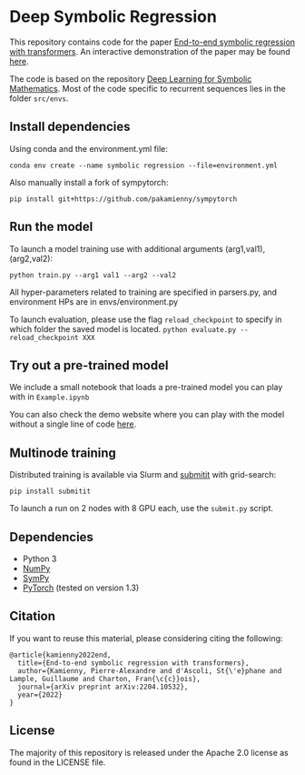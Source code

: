# Deep Symbolic Regression

This repository contains code for the paper [End-to-end symbolic regression with transformers](https://arxiv.org/abs/2204.10532).
An interactive demonstration of the paper may be found [here](https://symbolicregression.metademolab.com/).

The code is based on the repository [Deep Learning for Symbolic Mathematics](https://github.com/facebookresearch/SymbolicMathematics).
Most of the code specific to recurrent sequences lies in the folder ```src/envs```.

## Install dependencies 
Using conda and the environment.yml file:

```conda env create --name symbolic regression --file=environment.yml```

Also manually install a fork of sympytorch:

```pip install git+https://github.com/pakamienny/sympytorch```


## Run the model

To launch a model training use with additional arguments (arg1,val1), (arg2,val2):

```python train.py --arg1 val1 --arg2 --val2```

All hyper-parameters related to training are specified in parsers.py, and environment HPs are in envs/environment.py

To launch evaluation, please use the flag ```reload_checkpoint``` to specify in which folder the saved model is located.
```python evaluate.py --reload_checkpoint XXX```

## Try out a pre-trained model

We include a small notebook that loads a pre-trained model you can play with in ```Example.ipynb```

You can also check the demo website where you can play with the model without a single line of code [here](https://symbolicregression.metademolab.com/).

## Multinode training

Distributed training is available via Slurm and [submitit](https://github.com/facebookincubator/submitit) with grid-search:
```
pip install submitit
```

To launch a run on 2 nodes with 8 GPU each, use the ```submit.py``` script.

## Dependencies

- Python 3
- [NumPy](http://www.numpy.org/)
- [SymPy](https://www.sympy.org/)
- [PyTorch](http://pytorch.org/) (tested on version 1.3)

## Citation

If you want to reuse this material, please considering citing the following:
```
@article{kamienny2022end,
  title={End-to-end symbolic regression with transformers},
  author={Kamienny, Pierre-Alexandre and d'Ascoli, St{\'e}phane and Lample, Guillaume and Charton, Fran{\c{c}}ois},
  journal={arXiv preprint arXiv:2204.10532},
  year={2022}
}
```

## License

The majority of this repository is released under the Apache 2.0 license as found in the LICENSE file.
